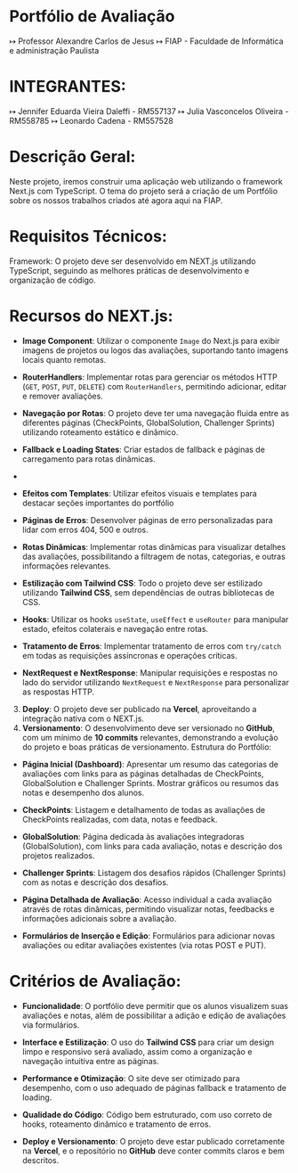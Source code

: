 # Portfólio de Avaliação

↦ Professor Alexandre Carlos de Jesus
↦ FIAP - Faculdade de Informática e administração Paulista

# INTEGRANTES:
↦ Jennifer Eduarda Vieira Daleffi - RM557137
↦ Julia Vasconcelos Oliveira - RM558785
↦ Leonardo Cadena - RM557528

# Descrição Geral: 

Neste projeto, iremos construir uma aplicação web utilizando o framework Next.js com TypeScript. O tema do projeto será a criação de um Portfólio sobre 
os nossos trabalhos criados até agora aqui na FIAP. 

# Requisitos Técnicos: 

Framework: O projeto deve ser desenvolvido em NEXT.js utilizando TypeScript, seguindo as 
melhores práticas de desenvolvimento e organização de código.

# Recursos do NEXT.js:

 - **Image Component**: Utilizar o componente `Image` do Next.js para exibir imagens de projetos ou logos 
das avaliações, suportando tanto imagens locais quanto remotas.

 - **RouterHandlers**: Implementar rotas para gerenciar os métodos HTTP (`GET`, `POST`, `PUT`, `DELETE`) 
com `RouterHandlers`, permitindo adicionar, editar e remover avaliações.

 - **Navegação por Rotas**: O projeto deve ter uma navegação fluida entre as diferentes páginas 
(CheckPoints, GlobalSolution, Challenger Sprints) utilizando roteamento estático e dinâmico.

 - **Fallback e Loading States**: Criar estados de fallback e páginas de carregamento para rotas dinâmicas.
 - 
 - **Efeitos com Templates**: Utilizar efeitos visuais e templates para destacar seções importantes do 
portfólio

 - **Páginas de Erros**: Desenvolver páginas de erro personalizadas para lidar com erros 404, 500 e outros.
   
 - **Rotas Dinâmicas**: Implementar rotas dinâmicas para visualizar detalhes das avaliações, possibilitando a 
filtragem de notas, categorias, e outras informações relevantes.

 - **Estilização com Tailwind CSS**: Todo o projeto deve ser estilizado utilizando **Tailwind CSS**, sem 
dependências de outras bibliotecas de CSS.

 - **Hooks**: Utilizar os hooks `useState`, `useEffect` e `useRouter` para manipular estado, efeitos colaterais e 
navegação entre rotas.

 - **Tratamento de Erros**: Implementar tratamento de erros com `try/catch` em todas as requisições 
assíncronas e operações críticas.

 - **NextRequest e NextResponse**: Manipular requisições e respostas no lado do servidor utilizando 
`NextRequest` e `NextResponse` para personalizar as respostas HTTP.

3. **Deploy**: O projeto deve ser publicado na **Vercel**, aproveitando a integração nativa com o NEXT.js.
4. **Versionamento**: O desenvolvimento deve ser versionado no **GitHub**, com um mínimo de **10 
commits** relevantes, demonstrando a evolução do projeto e boas práticas de versionamento.
Estrutura do Portfólio: 
- **Página Inicial (Dashboard)**: Apresentar um resumo das categorias de avaliações com links para as 
páginas detalhadas de CheckPoints, GlobalSolution e Challenger Sprints. Mostrar gráficos ou resumos das 
notas e desempenho dos alunos.
 
- **CheckPoints**: Listagem e detalhamento de todas as avaliações de CheckPoints realizadas, com data, 
notas e feedback.
 
- **GlobalSolution**: Página dedicada às avaliações integradoras (GlobalSolution), com links para cada 
avaliação, notas e descrição dos projetos realizados.
 
- **Challenger Sprints**: Listagem dos desafios rápidos (Challenger Sprints) com as notas e descrição dos 
desafios.

- **Página Detalhada de Avaliação**: Acesso individual a cada avaliação através de rotas dinâmicas, 
permitindo visualizar notas, feedbacks e informações adicionais sobre a avaliação.

- **Formulários de Inserção e Edição**: Formulários para adicionar novas avaliações ou editar avaliações 
existentes (via rotas POST e PUT).

# Critérios de Avaliação: 
- **Funcionalidade**: O portfólio deve permitir que os alunos visualizem suas avaliações e notas, além de 
possibilitar a adição e edição de avaliações via formulários.

- **Interface e Estilização**: O uso do **Tailwind CSS** para criar um design limpo e responsivo será avaliado, 
assim como a organização e navegação intuitiva entre as páginas.

- **Performance e Otimização**: O site deve ser otimizado para desempenho, com o uso adequado de 
páginas fallback e tratamento de loading.

- **Qualidade do Código**: Código bem estruturado, com uso correto de hooks, roteamento dinâmico e 
tratamento de erros. 

- **Deploy e Versionamento**: O projeto deve estar publicado corretamente na **Vercel**, e o repositório 
no **GitHub** deve conter commits claros e bem descritos. 
